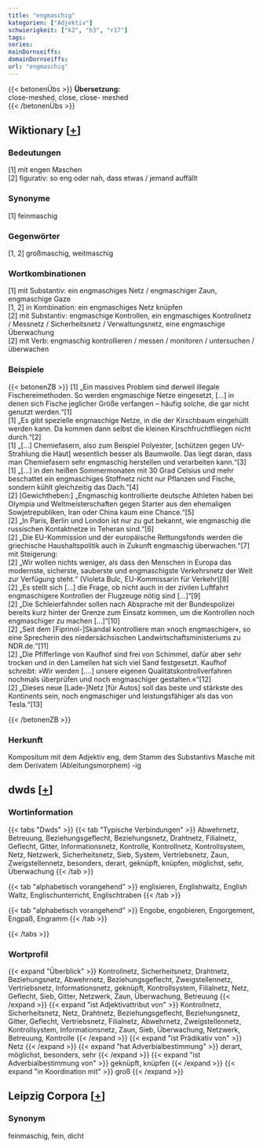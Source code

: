 ```yaml
---
title: "engmaschig"
kategorien: ["Adjektiv"]
schwierigkeit: ["k2", "h3", "r17"]
tags:
series:
mainDornseiffs:
domainDornseiffs:
url: "engmaschig"
---
```


{{< betonenÜbs >}}
**Übersetzung:**  
close-meshed, close, close- meshed  
{{< /betonenÜbs >}}

## Wiktionary [[+](https://de.wiktionary.org/wiki/engmaschig)]

### Bedeutungen
[1] mit engen Maschen  
[2] figurativ: so eng oder nah, dass etwas / jemand auffällt  

### Synonyme
[1] feinmaschig  

### Gegenwörter
[1, 2] großmaschig, weitmaschig  

### Wortkombinationen
[1] mit Substantiv: ein engmaschiges Netz / engmaschiger Zaun, engmaschige Gaze  
[1, 2] in Kombination: ein engmaschiges Netz knüpfen  
[2] mit Substantiv: engmaschige Kontrollen, ein engmaschiges Kontrollnetz / Messnetz / Sicherheitsnetz / Verwaltungsnetz, eine engmaschige Überwachung  
[2] mit Verb: engmaschig kontrollieren / messen / monitoren / untersuchen / überwachen  

### Beispiele
{{< betonenZB >}}
[1] „Ein massives Problem sind derweil illegale Fischereimethoden. So werden engmaschige Netze eingesetzt, […] in denen sich Fische jeglicher Größe verfangen – häufig solche, die gar nicht genutzt werden.“[1]  
[1] „Es gibt spezielle engmaschige Netze, in die der Kirschbaum eingehüllt werden kann. Da kommen dann selbst die kleinen Kirschfruchtfliegen nicht durch.“[2]  
[1] „[…] Chemiefasern, also zum Beispiel Polyester, [schützen gegen UV-Strahlung die Haut] wesentlich besser als Baumwolle. Das liegt daran, dass man Chemiefasern sehr engmaschig herstellen und verarbeiten kann.“[3]  
[1] „[…] in den heißen Sommermonaten mit 30 Grad Celsius und mehr beschattet ein engmaschiges Stoffnetz nicht nur Pflanzen und Fische, sondern kühlt gleichzeitig das Dach.“[4]  
[2] [Gewichtheben:] „Engmaschig kontrollierte deutsche Athleten haben bei Olympia und Weltmeisterschaften gegen Starter aus den ehemaligen Sowjetrepubliken, Iran oder China kaum eine Chance.“[5]  
[2] „In Paris, Berlin und London ist nur zu gut bekannt, wie engmaschig die russischen Kontaktnetze in Teheran sind.“[6]  
[2] „Die EU-Kommission und der europäische Rettungsfonds werden die griechische Haushaltspolitik auch in Zukunft engmaschig überwachen.“[7]  
mit Steigerung:  
[2] „Wir wollen nichts weniger, als dass den Menschen in Europa das modernste, sicherste, sauberste und engmaschigste Verkehrsnetz der Welt zur Verfügung steht.“ (Violeta Bulc, EU-Kommissarin für Verkehr)[8]  
[2] „Es stellt sich […] die Frage, ob nicht auch in der zivilen Luftfahrt engmaschigere Kontrollen der Flugzeuge nötig sind […]“[9]  
[2] „Die Schleierfahnder sollen nach Absprache mit der Bundespolizei bereits kurz hinter der Grenze zum Einsatz kommen, um die Kontrollen noch engmaschiger zu machen […]“[10]  
[2] „Seit dem [Fiprinol-]Skandal kontrolliere man »noch engmaschiger«, so eine Sprecherin des niedersächsischen Landwirtschaftsministeriums zu NDR.de.“[11]  
[2] „Die Pfifferlinge von Kaufhof sind frei von Schimmel, dafür aber sehr trocken und in den Lamellen hat sich viel Sand festgesetzt. Kaufhof schreibt: »Wir werden [….] unsere eigenen Qualitätskontrollverfahren nochmals überprüfen und noch engmaschiger gestalten.«“[12]  
[2] „Dieses neue [Lade-]Netz [für Autos] soll das beste und stärkste des Kontinents sein, noch engmaschiger und leistungsfähiger als das von Tesla.“[13]  

{{< /betonenZB >}}
### Herkunft
Kompositum mit dem Adjektiv eng, dem Stamm des Substantivs Masche mit dem Derivatem (Ableitungsmorphem) -ig  



## dwds [[+](https://www.dwds.de/wb/engmaschig)]

### Wortinformation
{{< tabs "Dwds" >}}
{{< tab "Typische Verbindungen" >}}
Abwehrnetz, Betreuung, Beziehungsgeflecht, Beziehungsnetz, Drahtnetz, Filialnetz, Geflecht, Gitter, Informationsnetz, Kontrolle, Kontrollnetz, Kontrollsystem, Netz, Netzwerk, Sicherheitsnetz, Sieb, System, Vertriebsnetz, Zaun, Zweigstellennetz, besonders, derart, geknüpft, knüpfen, möglichst, sehr, Überwachung
{{< /tab >}}

{{< tab "alphabetisch vorangehend" >}}
englisieren, Englishwaltz, English Waltz, Englischunterricht, Englischtraben
{{< /tab >}}

{{< tab "alphabetisch vorangehend" >}}
Engobe, engobieren, Engorgement, Engpaß, Engramm
{{< /tab >}}

{{< /tabs >}}

### Wortprofil
{{< expand "Überblick" >}} Kontrollnetz, Sicherheitsnetz, Drahtnetz, Beziehungsnetz, Abwehrnetz, Beziehungsgeflecht, Zweigstellennetz, Vertriebsnetz, Informationsnetz, geknüpft, Kontrollsystem, Filialnetz, Netz, Geflecht, Sieb, Gitter, Netzwerk, Zaun, Überwachung, Betreuung {{< /expand >}}
{{< expand "ist Adjektivattribut von" >}} Kontrollnetz, Sicherheitsnetz, Netz, Drahtnetz, Beziehungsgeflecht, Beziehungsnetz, Gitter, Geflecht, Vertriebsnetz, Filialnetz, Abwehrnetz, Zweigstellennetz, Kontrollsystem, Informationsnetz, Zaun, Sieb, Überwachung, Netzwerk, Betreuung, Kontrolle {{< /expand >}}
{{< expand "ist Prädikativ von" >}} Netz {{< /expand >}}
{{< expand "hat Adverbialbestimmung" >}} derart, möglichst, besonders, sehr {{< /expand >}}
{{< expand "ist Adverbialbestimmung von" >}} geknüpft, knüpfen {{< /expand >}}
{{< expand "in Koordination mit" >}} groß {{< /expand >}}

## Leipzig Corpora [[+](https://corpora.uni-leipzig.de/en/res?word=engmaschig&corpusId=deu_newscrawl-public_2018)]


### Synonym
feinmaschig, fein, dicht

